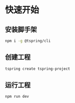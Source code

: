 # 快速开始

## 安装脚手架

```bash
npm i -g @tspring/cli
```

## 创建工程

```bash
tspring create tspring-project
```

## 运行工程

```bash
npm run dev
```
